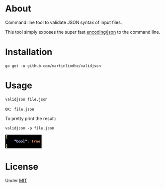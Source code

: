 # About

Command line tool to validate JSON syntax of input files.

This tool simply exposes the super fast [encoding/json](https://golang.org/pkg/encoding/json/) to the command line.


# Installation

    go get -u github.com/martinlindhe/validjson


# Usage

    validjson file.json

    OK: file.json

To pretty print the result:

    validjson -p file.json

![screenshot](examples/pretty.png)


# License

Under [MIT](LICENSE)
